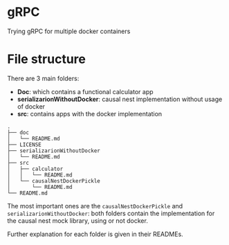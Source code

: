 # gRPC
Trying gRPC for multiple docker containers

# File structure

There are 3 main folders: 
- **Doc**: which contains a functional calculator app
- **serializarionWithoutDocker**: causal nest implementation without usage of docker
- **src**: contains apps with the docker implementation
```
.
├── doc
│   └── README.md
├── LICENSE
├── serializarionWithoutDocker
│   └── README.md
├── src
│   ├── calculator
│   │   └── README.md
│   └── causalNestDockerPickle
│       └── README.md
└── README.md
```

The most important ones are the `causalNestDockerPickle` and `serializarionWithoutDocker`: both folders contain the implementation for the causal nest mock library, using or not docker. 

Further explanation for each folder is given in their READMEs.
